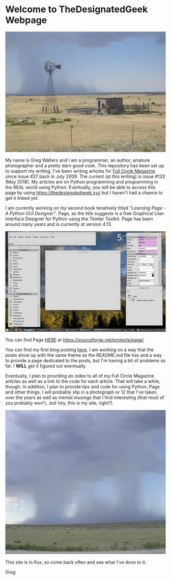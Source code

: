 Welcome to TheDesignatedGeek Webpage
====================================

![Scene in Southern Colorado - 2006](assets/img/DSCN1255.JPG)

My name is Greg Walters and I am a programmer, an author, amature photographer and a pretty darn good cook. This repository has been set up to support my writing.  I've been writing articles for [Full Circle Magazine](https://fullcirclemagazine.org/) since issue #27 back in July 2009. The current (at this writing) is issue #133 (May 2018). My articles are on Python programming and programming in the REAL world using Python. Eventually, you will be able to access this page by using https://thedesignatedgeek.xyz but I haven't had a chance to get it linked yet.

I am currently working on my second book tenatively titled *"Learning Page - A Python GUI Designer"*. Page, as the title suggests is a free Graphical User Interface Designer for Python using the Tkinter Toolkit. Page has been around many years and is currently at version 4.13. 

![Screenshot of Page 4.11a](assets/img/Page411a.png)

You can find Page [HERE](https://sourceforge.net/projects/page/) at https://sourceforge.net/projects/page/

You can find my first blog posting [here](_posts/2018-05-26-first-musings.markdown). I am working on a way that the posts show up with the same theme as the README.md file has and a way to provide a page dedicated to the posts, but I'm having a bit of problems so far. I **WILL** get it figured out eventually.

Eventually, I plan to providing an index to all of my Full Circle Magazine articles as well as a link to the code for each article. That will take a while, though. In addition, I plan to provide tips and code for using Python, Page and other things. I will probably slip in a photograph or 12 that I've taken over the years as well as mental musings that I find interesting (that most of you probably won't...but hey, this is my site, right?).

![Storm in Southern Colorado - July 2006](assets/img/storm1.jpg)

This site is in flux, so come back often and see what I've done to it.

*Greg*

